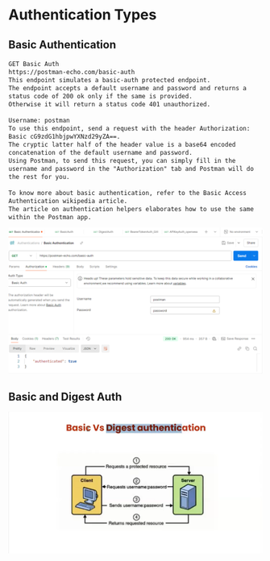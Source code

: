 # Authentication Types

## Basic Authentication
<!-- https://www.postman.com/postman/published-postman-templates/documentation/ae2ja6x/postman-echo?ctx=documentation
 -->

 ```text
GET Basic Auth
https://postman-echo.com/basic-auth
This endpoint simulates a basic-auth protected endpoint.
The endpoint accepts a default username and password and returns a status code of 200 ok only if the same is provided.
Otherwise it will return a status code 401 unauthorized.

Username: postman 
To use this endpoint, send a request with the header Authorization: Basic cG9zdG1hbjpwYXNzd29yZA==.
The cryptic latter half of the header value is a base64 encoded concatenation of the default username and password.
Using Postman, to send this request, you can simply fill in the username and password in the "Authorization" tab and Postman will do the rest for you.

To know more about basic authentication, refer to the Basic Access Authentication wikipedia article.
The article on authentication helpers elaborates how to use the same within the Postman app.
 ```

![alt text](image-18.png)

## Basic and Digest Auth

![alt text](image-19.png)